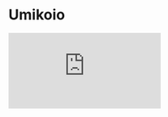 # Umikoio

<iframe src="https://tryhackme.com/api/v2/badges/public-profile?userPublicId=5672619" style='border:none;'></iframe>
